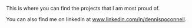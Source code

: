 This is where you can find the projects that I am most proud of.

You can also find me on linkedin at www.linkedin.com/in/dennispoconnell.